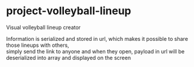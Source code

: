 # project-volleyball-lineup
Visual volleyball lineup creator

Information is serialized and stored in url, which makes it possible to share those lineups with others, </br>
simply send the link to anyone and when they open, payload in url will be deserialized into array and displayed on the screen
